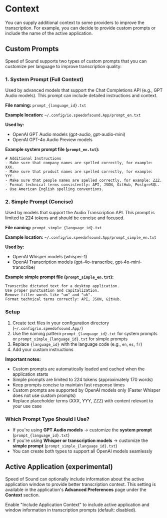 # Context

You can supply additional context to some providers to improve the transcription. For example, you can decide to provide custom prompts or include the name of the active application.

## Custom Prompts

Speed of Sound supports two types of custom prompts that you can customize per language to improve transcription quality:

### 1. System Prompt (Full Context)

Used by advanced models that support the Chat Completions API (e.g., GPT Audio models). This prompt can include detailed instructions and context.

**File naming:** `prompt_{language_id}.txt`

**Example location:** `~/.config/io.speedofsound.App/prompt_en.txt`

**Used by:**
- OpenAI GPT Audio models (gpt-audio, gpt-audio-mini)
- OpenAI GPT-4o Audio Preview models

**Example system prompt file (`prompt_en.txt`):**

```
# Additional Instructions
- Make sure that company names are spelled correctly, for example: XXX.
- Make sure that product names are spelled correctly, for example: YYY.
- Make sure that people names are spelled correctly, for example: ZZZ.
- Format technical terms consistently: API, JSON, GitHub, PostgreSQL.
- Use American English spelling conventions.
```

### 2. Simple Prompt (Concise)

Used by models that support the Audio Transcription API. This prompt is limited to 224 tokens and should be concise and focused.

**File naming:** `prompt_simple_{language_id}.txt`

**Example location:** `~/.config/io.speedofsound.App/prompt_simple_en.txt`

**Used by:**
- OpenAI Whisper models (whisper-1)
- OpenAI Transcription models (gpt-4o-transcribe, gpt-4o-mini-transcribe)

**Example simple prompt file (`prompt_simple_en.txt`):**

```
Transcribe dictated text for a desktop application.
Use proper punctuation and capitalization.
Remove filler words like "um" and "uh".
Format technical terms correctly: API, JSON, GitHub.
```

### Setup

1. Create text files in your configuration directory (`~/.config/io.speedofsound.App/`)
2. Use the naming pattern `prompt_{language_id}.txt` for system prompts or `prompt_simple_{language_id}.txt` for simple prompts
3. Replace `{language_id}` with the language code (e.g., `en`, `es`, `fr`)
4. Add your custom instructions

**Important notes:**
- Custom prompts are automatically loaded and cached when the application starts
- Simple prompts are limited to 224 tokens (approximately 170 words)
- Keep prompts concise to maintain fast response times
- Custom prompts are supported by OpenAI models only (Faster Whisper does not use custom prompts)
- Replace placeholder terms (XXX, YYY, ZZZ) with content relevant to your use case

### Which Prompt Type Should I Use?

- If you're using **GPT Audio models** → customize the **system prompt** (`prompt_{language_id}.txt`)
- If you're using **Whisper or transcription models** → customize the **simple prompt** (`prompt_simple_{language_id}.txt`)
- You can create both types to support all OpenAI models seamlessly

## Active Application (experimental)

Speed of Sound can optionally include information about the active application window to provide better transcription context. This setting is available in the application's **Advanced Preferences** page under the **Context** section.

Enable "Include Application Context" to include active application and window information in transcription prompts (default: disabled).
